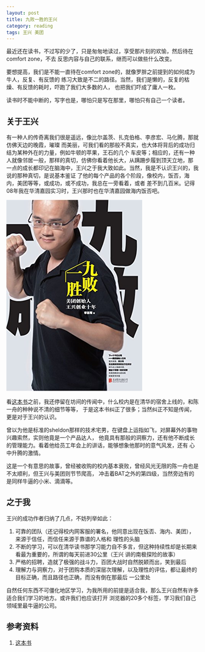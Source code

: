 ```yaml
---
layout: post
title: 九败一胜的王兴
category: reading
tags: 王兴 美团
---
```


最近还在读书，不过写的少了，只是匆匆地读过，享受那片刻的欢愉，然后待在comfort zone，不去
反思内容与自己的联系，继而可以做些什么改变。

要想提高，我们是不能一直待在comfort zone的，就像罗胖之前提到的如何成为牛人，反复、有反馈的
练习大致是不二的路径。当然，我们是懒的，反复的枯燥、有反馈的耗时，吓跑了我们大多数的人，
也把我们吓成了庸人一枚。

读书时不能中断的，写字也是，哪怕只是写在那里，哪怕只有自己一个读者。

## 关于王兴

有一种人的传奇离我们很是遥远，像比尔盖茨、扎克伯格、李彦宏、马化腾，那就仿佛天边的晚霞，璀璨
而美丽，可我们看的那般不真实，也大体将背后的成功归结为某种外在的力量，例如牛顿的苹果，王石的几个
车皮等；相应的，还有一种人就像邻居一般，那样的真切，仿佛你看着他长大，从蹒跚步履到顶天立地，那
一点的成长都印记在脑海中，王兴之于我大致如此。当然，我是不认识王兴的，我说的那种真切，是说基本鉴证
了他的每个产品的各个阶段，像校内，饭否，海内，美团等等，或成功，或不成功，我总在一旁看着，或者
差不到几百米。记得08年我在华清嘉园实习时，王兴那时也在华清嘉园做海内饭否吧。

![wangxing](/assets/images/wangxing.jpg)

看[这本书][这本书]之前，我还停留在坊间的传闻中，什么校内是在清华的宿舍上线的，和陈一舟的种种说不清的细节等等，
于是这本书纠正了很多；当然纠正不知是传闻，更是对于王兴的认识。

曾以为他是标准的sheldon那样的技术宅男，在键盘上运指如飞，对屏幕外的事物兴趣索然，实则他竟是一个产品达人，
他竟具有那般的洞察力，还有他不断成长的管理能力。看着他给员工年会上的讲话，能够想象他那时的意气风发，还有
心中升腾的激情。

这是一个有意思的故事，曾经被收购的校内基本衰败，曾经风光无限的陈一舟也是不太顺利，但王兴与美团则节节爬高，
冲击着BAT之外的第四级，当然旁边有的是同样牛逼的小米、滴滴等。

## 之于我

王兴的成功作者归纳了几点，不妨列举如此：

1. 可靠的团队（还记得校内网客服的署名，他同意出现在饭否、海内、美团），来源于信任，而信任来源于靠谱的人格和
   理性的头脑
2. 不断的学习，可以在清华读书那学习能力自不多言，但这种持续性却是长期来看最为重要的，所谓的每天前进30公里（王兴
   讲的南极探险的故事）
3. 严格的招聘，造就了极强的战斗力，百团大战时自然脱颖而出，笑到最后
4. 理解力与洞察力，对于团购本质的深层次理解，以及理性的评估，都让最终的目标正确，而且路径也正确，而没有倒在那最后
   一公里处

自然任何东西不可僵化地区学习，为我所用的前提是适合我，那么王兴自然有许多适合我们学习的地方。或许我们也应该打开
浏览器的20多个标签，学习我们自己领域里最牛逼的公司。




## 参考资料
1. [这本书][这本书]


[这本书]: https://book.douban.com/subject/25975454/

